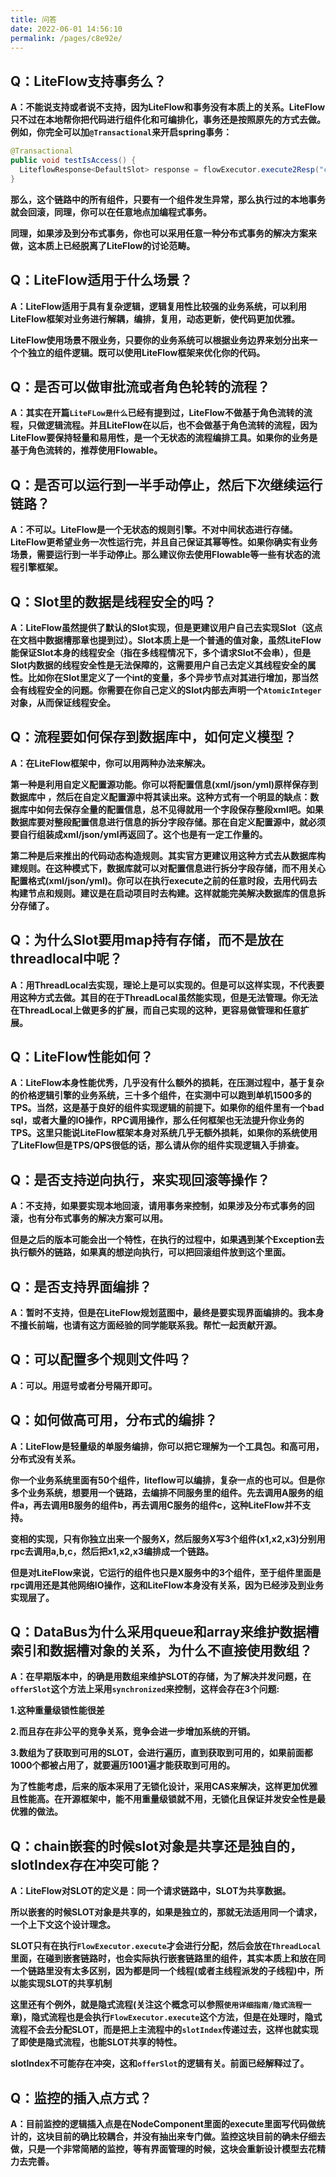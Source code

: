 ```yaml
---
title: 问答
date: 2022-06-01 14:56:10
permalink: /pages/c8e92e/
---
```


## Q：LiteFlow支持事务么？

**A：不能说支持或者说不支持，因为LiteFlow和事务没有本质上的关系。LiteFlow只不过在本地帮你把代码进行组件化和可编排化，事务还是按照原先的方式去做。例如，你完全可以加`@Transactional`来开启spring事务：**

```java
@Transactional
public void testIsAccess() {
  LiteflowResponse<DefaultSlot> response = flowExecutor.execute2Resp("chain1", 101);
}
```

**那么，这个链路中的所有组件，只要有一个组件发生异常，那么执行过的本地事务就会回滚，同理，你可以在任意地点加编程式事务。**

**同理，如果涉及到分布式事务，你也可以采用任意一种分布式事务的解决方案来做，这本质上已经脱离了LiteFlow的讨论范畴。**

## Q：LiteFlow适用于什么场景？

**A：LiteFlow适用于具有复杂逻辑，逻辑复用性比较强的业务系统，可以利用LiteFlow框架对业务进行解耦，编排，复用，动态更新，使代码更加优雅。**

**LiteFlow使用场景不限业务，只要你的业务系统可以根据业务边界来划分出来一个个独立的组件逻辑。既可以使用LiteFlow框架来优化你的代码。**

## Q：是否可以做审批流或者角色轮转的流程？

**A：其实在开篇`LiteFLow是什么`已经有提到过，LiteFlow不做基于角色流转的流程，只做逻辑流程。并且LiteFlow在以后，也不会做基于角色流转的流程，因为LiteFlow要保持轻量和易用性，是一个无状态的流程编排工具。如果你的业务是基于角色流转的，推荐使用Flowable。**

## Q：是否可以运行到一半手动停止，然后下次继续运行链路？

**A：不可以。LiteFlow是一个无状态的规则引擎。不对中间状态进行存储。LiteFlow更希望业务一次性运行完，并且自己保证其幂等性。如果你确实有业务场景，需要运行到一半手动停止。那么建议你去使用Flowable等一些有状态的流程引擎框架。**

## Q：Slot里的数据是线程安全的吗？

**A：LiteFlow虽然提供了默认的Slot实现，但是更建议用户自己去实现Slot（这点在文档中数据槽那章也提到过）。Slot本质上是一个普通的值对象，虽然LiteFlow能保证Slot本身的线程安全（指在多线程情况下，多个请求Slot不会串），但是Slot内数据的线程安全性是无法保障的，这需要用户自己去定义其线程安全的属性。比如你在Slot里定义了一个int的变量，多个异步节点对其进行增加，那当然会有线程安全的问题。你需要在你自己定义的Slot内部去声明一个`AtomicInteger`对象，从而保证线程安全。**

## Q：流程要如何保存到数据库中，如何定义模型？

**A：在LiteFlow框架中，你可以用两种办法来解决。**

**第一种是利用自定义配置源功能。你可以将配置信息(xml/json/yml)原样保存到数据库中 ，然后在自定义配置源中将其读出来。这种方式有一个明显的缺点：数据库中如何去保存全量的配置信息，总不见得就用一个字段保存整段xml吧。如果数据库要对整段配置信息进行信息的拆分字段存储。那在自定义配置源中，就必须要自行组装成xml/json/yml再返回了。这个也是有一定工作量的。**



**第二种是后来推出的代码动态构造规则。其实官方更建议用这种方式去从数据库构建规则。在这种模式下，数据库就可以对配置信息进行拆分字段存储，而不用关心配置格式(xml/json/yml)。你可以在执行execute之前的任意时段，去用代码去构建节点和规则。建议是在启动项目时去构建。这样就能完美解决数据库的信息拆分存储了。**



## Q：为什么Slot要用map持有存储，而不是放在threadlocal中呢？

**A：用ThreadLocal去实现，理论上是可以实现的。但是可以这样实现，不代表要用这种方式去做。其目的在于ThreadLocal虽然能实现，但是无法管理。你无法在ThreadLocal上做更多的扩展，而自己实现的这种，更容易做管理和任意扩展。**

## Q：LiteFlow性能如何？

**A：LiteFlow本身性能优秀，几乎没有什么额外的损耗，在压测过程中，基于复杂的价格逻辑引擎的业务系统，三十多个组件，在实测中可以跑到单机1500多的TPS。当然，这是基于良好的组件实现逻辑的前提下。如果你的组件里有一个bad sql，或者大量的IO操作，RPC调用操作，那么任何框架也无法提升你业务的TPS。这里只能说LiteFlow框架本身对系统几乎无额外损耗，如果你的系统使用了LiteFlow但是TPS/QPS很低的话，那么请从你的组件实现逻辑入手排查。**

## Q：是否支持逆向执行，来实现回滚等操作？

**A：不支持，如果要实现本地回滚，请用事务来控制，如果涉及分布式事务的回滚，也有分布式事务的解决方案可以用。**

**但是之后的版本可能会出一个特性，在执行的过程中，如果遇到某个Exception去执行额外的链路，如果真的想逆向执行，可以把回滚组件放到这个里面。**

## Q：是否支持界面编排？

**A：暂时不支持，但是在LiteFlow规划蓝图中，最终是要实现界面编排的。我本身不擅长前端，也请有这方面经验的同学能联系我。帮忙一起贡献开源。**

## Q：可以配置多个规则文件吗？

**A：可以。用逗号或者分号隔开即可。**

## Q：如何做高可用，分布式的编排？

**A：LiteFlow是轻量级的单服务编排，你可以把它理解为一个工具包。和高可用，分布式没有关系。**

**你一个业务系统里面有50个组件，liteflow可以编排，复杂一点的也可以。但是你多个业务系统，想要用一个链路，去编排不同服务里的组件。先去调用A服务的组件a，再去调用B服务的组件b，再去调用C服务的组件c，这种LiteFlow并不支持。**

**变相的实现，只有你独立出来一个服务X，然后服务X写3个组件(x1,x2,x3)分别用rpc去调用a,b,c，然后把x1,x2,x3编排成一个链路。**

**但是对LiteFlow来说，它运行的组件也只是X服务中的3个组件，至于组件里面是rpc调用还是其他网络IO操作，这和LiteFlow本身没有关系，因为已经涉及到业务实现层了。**

## Q：DataBus为什么采用queue和array来维护数据槽索引和数据槽对象的关系，为什么不直接使用数组？

**A：在早期版本中，的确是用数组来维护SLOT的存储，为了解决并发问题，在`offerSlot`这个方法上采用`synchronized`来控制，这样会存在3个问题:**

**1.这种重量级锁性能很差**

**2.而且存在非公平的竞争关系，竞争会进一步增加系统的开销。**

**3.数组为了获取到可用的SLOT，会进行遍历，直到获取到可用的，如果前面都1000个都被占用了，就要遍历1001遍才能获取到可用的。**

**为了性能考虑，后来的版本采用了无锁化设计，采用CAS来解决，这样更加优雅且性能高。在开源框架中，能不用重量级锁就不用，无锁化且保证并发安全性是最优雅的做法。**

## Q：chain嵌套的时候slot对象是共享还是独自的，slotIndex存在冲突可能？

**A：LiteFlow对SLOT的定义是：同一个请求链路中，SLOT为共享数据。**

**所以嵌套的时候SLOT对象是共享的，如果是独立的，那就无法适用同一个请求，一个上下文这个设计理念。**

**SLOT只有在执行`FlowExecutor.execute`才会进行分配，然后会放在`ThreadLocal`里面，在碰到嵌套链路时，也会实际执行嵌套链路里的组件，其实本质上和放在同一个链路里没有太多区别，因为都是同一个线程(或者主线程派发的子线程)中，所以能实现SLOT的共享机制**

**这里还有个例外，就是隐式流程(关注这个概念可以参照`使用详细指南/隐式流程`一章)，隐式流程也是会执行`FlowExecutor.execute`这个方法，但是在处理时，隐式流程不会去分配SLOT，而是把上主流程中的`slotIndex`传递过去，这样也就实现了即使是隐式流程，也能SLOT共享的特性。**

**slotIndex不可能存在冲突，这和`offerSlot`的逻辑有关。前面已经解释过了。**

## Q：监控的插入点方式？

**A：目前监控的逻辑插入点是在NodeComponent里面的execute里面写代码做统计的，这块目前的确比较耦合，并没有抽出来专门做。监控这块目前的确未仔细去做，只是一个非常简陋的监控，等有界面管理的时候，这块会重新设计模型去花精力去完善。**